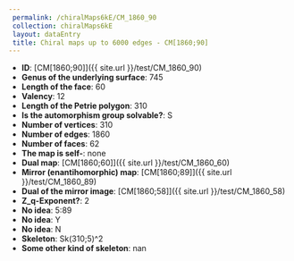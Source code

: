 ```yaml
--- 
 permalink: /chiralMaps6kE/CM_1860_90 
 collection: chiralMaps6kE
 layout: dataEntry
 title: Chiral maps up to 6000 edges - CM[1860;90]
---
```


- **ID**: [CM[1860;90]]({{ site.url }}/test/CM_1860_90)
- **Genus of the underlying surface**: 745
- **Length of the face**: 60
- **Valency**: 12
- **Length of the Petrie polygon**: 310
- **Is the automorphism group solvable?**: S
- **Number of vertices**: 310
- **Number of edges**: 1860
- **Number of faces**: 62
- **The map is self-**: none
- **Dual map**: [CM[1860;60]]({{ site.url }}/test/CM_1860_60)
- **Mirror (enantihomorphic) map**: [CM[1860;89]]({{ site.url }}/test/CM_1860_89)
- **Dual of the mirror image**: [CM[1860;58]]({{ site.url }}/test/CM_1860_58)
- **Z_q-Exponent?**: 2
- **No idea**:  5:89
- **No idea**: Y
- **No idea**: N
- **Skeleton**: Sk(310;5)^2
- **Some other kind of skeleton**: nan
